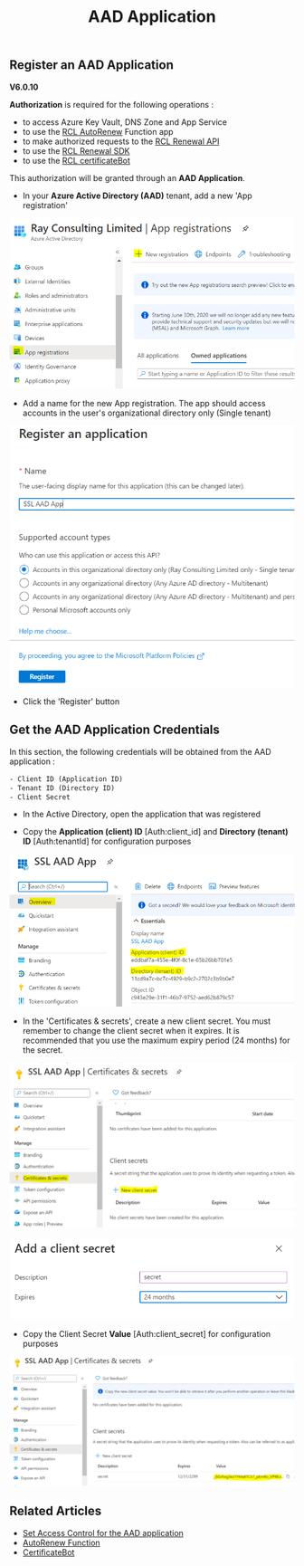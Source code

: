 ﻿---
title: AAD Application
description: Learn how to create an Azure Active Directory Application for use in RCL applications
parent: Authorization
nav_order: 4
---

## Register an AAD Application
**V6.0.10**

**Authorization** is required for the following operations :

- to access Azure Key Vault, DNS Zone and App Service
- to use the [RCL AutoRenew](../autorenew/autorenew) Function app
- to make authorized requests to the [RCL Renewal API](../api/api.md)
- to use the [RCL Renewal SDK](../sdk/sdk.md)
- to use the [RCL certificateBot](../certbot/certbot.md)

 This authorization will be granted through an **AAD Application**.

- In your **Azure Active Directory (AAD)** tenant, add a new 'App registration'

![install](../images/authorization_aad_app/create.PNG)

- Add a name for the  new App registration. The app should access accounts in the user's organizational directory only (Single tenant)

![install](../images/authorization_aad_app/create2.PNG)

- Click the 'Register' button 

## Get the AAD Application Credentials

In this section, the following credentials will be obtained from the AAD application :

    - Client ID (Application ID)
    - Tenant ID (Directory ID)
    - Client Secret
    

- In the Active Directory, open the application that was registered

- Copy the **Application (client) ID** [Auth:client_id] and **Directory (tenant) ID** [Auth:tenantId] for configuration purposes

![install](../images/authorization_aad_app/aad_app.PNG)

- In the 'Certificates & secrets', create a new client secret. You must remember to change the client secret when it expires. It is recommended that you use the maximum expiry period (24 months) for the secret.

![install](../images/authorization_aad_app/aad_app2.PNG)

![install](../images/authorization_aad_app/aad_app3.PNG)

- Copy the Client Secret **Value** [Auth:client_secret] for configuration purposes  

![install](../images/authorization_aad_app/aad_app4.PNG)


## Related Articles
- [Set Access Control for the AAD application](./access-control-app)
- [AutoRenew Function](../autorenew/autorenew.md)
- [CertificateBot](../certbot/certbot.md)